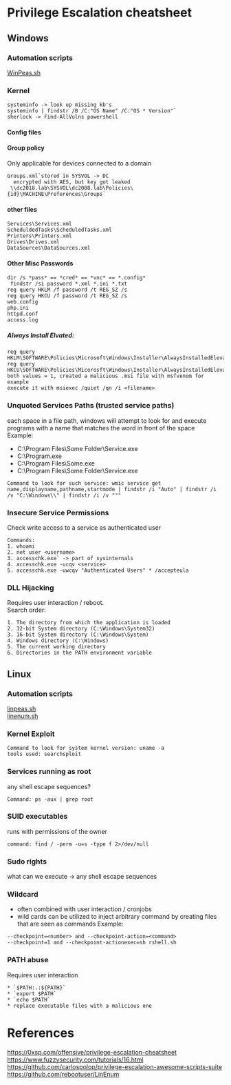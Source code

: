 # Privilege Escalation cheatsheet

## Windows

### Automation scripts
[WinPeas.sh](https://github.com/carlospolop/privilege-escalation-awesome-scripts-suite)

### Kernel 
```
systeminfo -> look up missing kb's
systeminfo | findstr /B /C:"OS Name" /C:"OS * Version"`
sherlock -> Find-AllVulns powershell
```
#### Config files 

#### Group policy 
Only applicable for devices connected to a domain
```
Groups.xml`stored in SYSVOL -> DC
  encrypted with AES, but key got leaked
 \\dc2018.lab\SYSVOL\dc2008.lab\Policies\{id}\MACHINE\Preferences\Groups`
```

#### other files 
```
Services\Services.xml
ScheduldedTasks\ScheduledTasks.xml
Printers\Printers.xml
Drives\Drives.xml
DataSources\DataSources.xml
```
#### Other Misc Passwords 
```
dir /s *pass* == *cred* == *vnc* == *.config*
 findstr /si password *.xml *.ini *.txt
reg query HKLM /f password /t REG_SZ /s
reg query HKCU /f password /t REG_SZ /s
web.config
php.ini
httpd.conf
access.log
```

##### Always Install Elvated:
```
reg query HKLM\SOFTWARE\Policies\Microsoft\Windows\Installer\AlwaysInstalledElevated 
reg query HKCU\SOFTWARE\Policies\Micorosft\Windows\Installer\AlwaysInstalledElevated
both values = 1, created a malicious .msi file with msfvenom for example
execute it with msiexec /quiet /qn /i <filename>
```
### Unquoted Services Paths (trusted service paths)
each space in a file path, windows will attempt to look for and execute programs with a name that matches the word in front of the space
<br> Example: <br>
* C:\Program Files\Some Folder\Service.exe
* C:\Program.exe
* C:\Program Files\Some.exe
* C:\Program Files\Some Folder\Service.exe
```
Command to look for such service: wmic service get name,displayname,pathname,startmode | findstr /i "Auto" | findstr /i /v "C:\Windows\\" | findstr /i /v """
```
### Insecure Service Permissions
Check write access to a service as authenticated user
```
Commands: 
1. whoami 
2. net user <username>
3. accesschk.exe` -> part of sysinternals
4. accesschk.exe -ucqv <service>
5. accesschk.exe -uwcqv "Authenticated Users" * /accepteula
```

### DLL Hijacking
Requires user interaction / reboot.
<br> Search order: 
```
1. The directory from which the application is loaded
2. 32-bit System directory (C:\Windows\System32)
3. 16-bit System directory (C:\Windows\System)
4. Windows directory (C:\Windows)
5. The current working directory
6. Directories in the PATH environment variable
```
## Linux 

### Automation scripts 
[linpeas.sh](https://github.com/carlospolop/privilege-escalation-awesome-scripts-suite) <br>
[linenum.sh](https://github.com/rebootuser/LinEnum)
### Kernel Exploit 
```
Command to look for system kernel version: uname -a
tools used: searchsploit
```
### Services running as root 
any shell escape sequences?
```
Command: ps -aux | grep root 
```
### SUID executables 
runs with permissions of the owner
```
command: find / -perm -u=s -type f 2>/dev/null
```
### Sudo rights 
what can we execute -> any shell escape sequences

### Wildcard 
* often combined with user interaction / cronjobs
* wild cards can be utilized to inject arbitrary command by creating files that are seen as commands
Example: 
```
--checkpoint=<number> and --checkpoint-action=<command>
--checkpoint=1 and --checkpoint-actionexec=sh rshell.sh
```
### PATH abuse 
Requires user interaction

```
* `$PATH:.:${PATH}`
* `export $PATH`
* `echo $PATH`
* replace executable files with a malicious one
```

# References
https://0xsp.com/offensive/privilege-escalation-cheatsheet <br>
https://www.fuzzysecurity.com/tutorials/16.html <br>
https://github.com/carlospolop/privilege-escalation-awesome-scripts-suite <br>
https://github.com/rebootuser/LinEnum <br>
